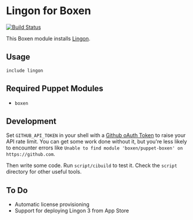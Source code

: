 # Lingon for Boxen

[![Build Status](https://travis-ci.org/boxen/puppet-lingon.svg?branch=master)](https://travis-ci.org/boxen/puppet-lingon)

This Boxen module installs [Lingon](http://www.peterborgapps.com/lingon/).

## Usage

```puppet
include lingon
```

## Required Puppet Modules

* `boxen`

## Development

Set `GITHUB_API_TOKEN` in your shell with a [Github oAuth Token](https://help.github.com/articles/creating-an-oauth-token-for-command-line-use) to raise your API rate limit. You can get some work done without it, but you're less likely to encounter errors like `Unable to find module 'boxen/puppet-boxen' on https://github.com`.

Then write some code. Run `script/cibuild` to test it. Check the `script`
directory for other useful tools.

## To Do

* Automatic license provisioning
* Support for deploying Lingon 3 from App Store
